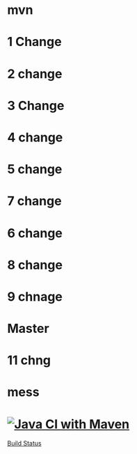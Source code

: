 # mvn
# 1 Change
# 2 change
# 3 Change
# 4 change
# 5 change
# 7 change
# 6 change
# 8 change
# 9 chnage
# Master
# 11 chng
# mess

# [![Java CI with Maven](https://github.com/ITadvocate/mvn/actions/workflows/maven.yml/badge.svg?branch=main)](https://github.com/ITadvocate/mvn/actions/workflows/maven.yml)

[Build Status](http://localhost:8080/buildStatus/icon?job=Maven "http://localhost:8080/job/Maven/")
